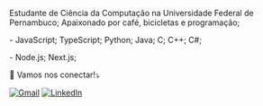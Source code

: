 

<p align="left"> 
  Estudante de Ciência da Computação na Universidade Federal de Pernambuco;
  Apaixonado por café, bicicletas e programação;
</p>

<p align="left">
   - JavaScript; TypeScript; Python; Java; C; C++; C#;
</p>

<p align="left">
   - Node.js; Next.js; 
</p>

<p align="left">
  💌 Vamos nos conectar!⤵️
</p>

<p align="left">
  <a href="#" title="Gmail">
  <img src="https://img.shields.io/badge/-Gmail-FF0000?style=flat-square&labelColor=FF0000&logo=gmail&logoColor=white&link=bezerrafilipe13@gmail.com" alt="Gmail"/></a>
  <a href="#" title="LinkedIn">
  <img src="https://img.shields.io/badge/-Linkedin-0e76a8?style=flat-square&logo=Linkedin&logoColor=white&link=https://www.linkedin.com/in/filipe-bezerra-9a6baa267/" alt="LinkedIn"/></a>
</p>

